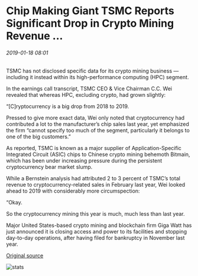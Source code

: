 # Chip Making Giant TSMC Reports Significant Drop in Crypto Mining Revenue ...

###### 2019-01-18 08:01

TSMC has not disclosed specific data for its crypto mining business — including it instead within its high-performance computing (HPC) segment.

In the earnings call transcript, TSMC CEO & Vice Chairman C.C. Wei revealed that whereas HPC, excluding crypto, had grown slightly:

“\[C\]ryptocurrency is a big drop from 2018 to 2019.

Pressed to give more exact data, Wei only noted that cryptocurrency had contributed a lot to the manufacturer’s chip sales last year, yet emphasized the firm “cannot specify too much of the segment, particularly it belongs to one of the big customers.”

As reported, TSMC is known as a major supplier of Application-Specific Integrated Circuit (ASIC) chips to Chinese crypto mining behemoth Bitmain, which has been under increasing pressure during the persistent cryptocurrency bear market slump.

While a Bernstein analysis had attributed 2 to 3 percent of TSMC’s total revenue to cryptocurrency-related sales in February last year, Wei looked ahead to 2019 with considerably more circumspection:

“Okay.

So the cryptocurrency mining this year is much, much less than last year.

Major United States-based crypto mining and blockchain firm Giga Watt has just announced it is closing access and power to its facilities and stopping day-to-day operations, after having filed for bankruptcy in November last year.

[Original source](https://cointelegraph.com/news/chip-making-giant-tsmc-reports-significant-drop-in-crypto-mining-revenue)

![stats](https://c.statcounter.com/11760860/0/a89fa40b/1/ "stats")